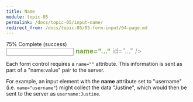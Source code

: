 ```yaml
---
title: Name
module: topic-05
permalink: /docs/topic-05/input-name/
redirect_from: /docs/topic-05/05-form-input/04-page.md
---
```


<div class="divider-heading"></div>


<div class="panel panel-success">
  <div class="progress" style="margin-bottom: 0; border-bottom-left-radius: 0; border-bottom-right-radius: 0;">
    <div class="progress-bar progress-bar-success progress-bar-striped" role="progressbar" aria-valuenow="75" aria-valuemin="0" aria-valuemax="100" style="width: 75%">
      <span class="sr-only">75% Complete (success)</span>
    </div>
  </div>
  <div class="panel-body">
    <p style="font-size: large; margin: 0;"><span style="color: #999"><input type="..."</span> <span style="color: #79AF33; font-weight: bold;">name="..."</span> <span style="color: #999">id="..." /></span></p>
  </div>
</div>


Each form control requires a `name=""` attribute. This information is sent as part of a "name:value" pair to the server.

For example, an input element with the **name** attribute set to "username" (i.e. `name="username"`) might collect the data "Justine", which would then be sent to the server as `username:Justine`.
